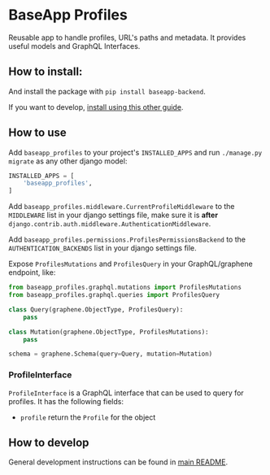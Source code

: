 # BaseApp Profiles

Reusable app to handle profiles, URL's paths and metadata. It provides useful models and GraphQL Interfaces.

## How to install:

And install the package with `pip install baseapp-backend`.

If you want to develop, [install using this other guide](#how-to-develop).

## How to use

Add `baseapp_profiles` to your project's `INSTALLED_APPS` and run `./manage.py migrate` as any other django model:

```python
INSTALLED_APPS = [
    'baseapp_profiles',
]
```

Add `baseapp_profiles.middleware.CurrentProfileMiddleware` to the `MIDDLEWARE` list in your django settings file, make sure it is **after** `django.contrib.auth.middleware.AuthenticationMiddleware`.

Add `baseapp_profiles.permissions.ProfilesPermissionsBackend` to the `AUTHENTICATION_BACKENDS` list in your django settings file.

Expose `ProfilesMutations` and `ProfilesQuery` in your GraphQL/graphene endpoint, like:

```python
from baseapp_profiles.graphql.mutations import ProfilesMutations
from baseapp_profiles.graphql.queries import ProfilesQuery

class Query(graphene.ObjectType, ProfilesQuery):
    pass

class Mutation(graphene.ObjectType, ProfilesMutations):
    pass

schema = graphene.Schema(query=Query, mutation=Mutation)
```

### ProfileInterface

`ProfileInterface` is a GraphQL interface that can be used to query for profiles. It has the following fields:

- `profile` return the `Profile` for the object

## How to develop

General development instructions can be found in [main README](..#how-to-develop).
